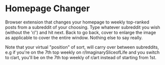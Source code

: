 # Homepage Changer
Browser extension that changes your homepage to weekly top-ranked posts from a subreddit of your choosing.
Type whatever subreddit you wish (without the 'r/') and hit next. Back to go back, cover to enlarge the image as applicable to cover the entire window. Nothing else to say really.

Note that your virtual "position" of sort, will carry over between subreddits, e.g if you're on the 7th top weekly on r/ImaginarySliceofLife and you switch to r/art, you'll be on the 7th top weekly of r/art instead of starting from 1st.
